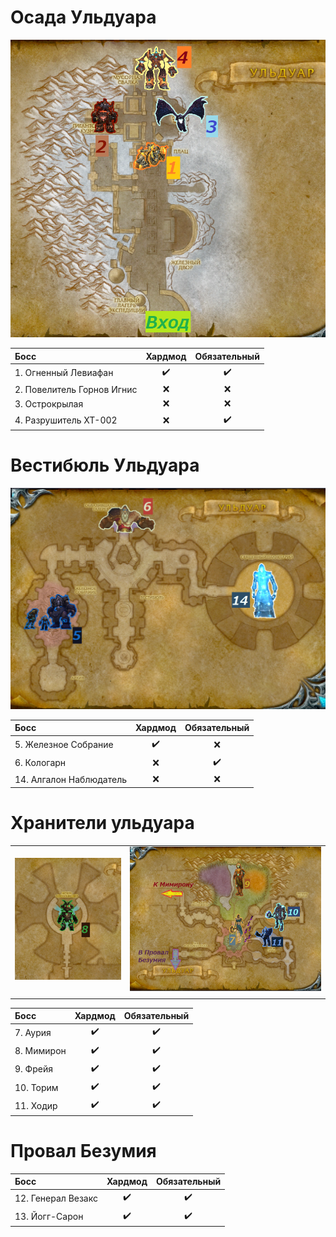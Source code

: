 # Осада Ульдуара #

![Unos](/img/Map/1_Осада_Ульдуара.png)

|Босс|Хардмод|Обязательный|
|:---|:---:|:---:|
| 1. Огненный Левиафан|:heavy_check_mark:|:heavy_check_mark:|
| 2. Повелитель Горнов Игнис|:x:|:x:|
| 3. Острокрылая|:x:|:x:|
| 4. Разрушитель XT-002|:x:|:heavy_check_mark:|

# Вестибюль Ульдуара #

![Duo](/img/Map/2_Вестибюль_Ульдуара.png)

|Босс|Хардмод|Обязательный|
|:---|:---:|:---:|
| 5. Железное Собрание|:heavy_check_mark:|:x:|
| 6. Кологарн|:x:|:heavy_check_mark:|
| 14. Алгалон Наблюдатель|:x:|:x:|

# Хранители ульдуара #

|||
|:---:|:---:|
|![Tres](/img/Map/3_Хранители_Ульдуара_Мимирон.png)|![Quatro](/img/Map/3_Хранители_Ульдуара.png)|
|||

|Босс|Хардмод|Обязательный|
|:---|:---:|:---:|
| 7. Аурия |:heavy_check_mark:|:heavy_check_mark:|
| 8. Мимирон |:heavy_check_mark:|:heavy_check_mark:|
| 9. Фрейя|:heavy_check_mark:|:heavy_check_mark:|
| 10. Торим |:heavy_check_mark:|:heavy_check_mark:|
| 11. Ходир |:heavy_check_mark:|:heavy_check_mark:|

# Провал Безумия #

|Босс|Хардмод|Обязательный|
|:---|:---:|:---:|
| 12. Генерал Везакс |:heavy_check_mark:|:heavy_check_mark:|
| 13. Йогг-Сарон |:heavy_check_mark:|:heavy_check_mark:|
